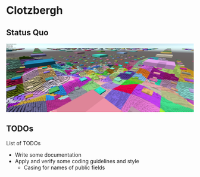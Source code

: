 # Clotzbergh

## Status Quo

![Screenshot of the game](doc/game-screen.png)

## TODOs

List of TODOs

- Write some documentation
- Apply and verify some coding guidelines and style
  - Casing for names of public fields